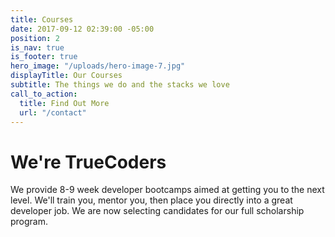 ```yaml
---
title: Courses
date: 2017-09-12 02:39:00 -05:00
position: 2
is_nav: true
is_footer: true
hero_image: "/uploads/hero-image-7.jpg"
displayTitle: Our Courses
subtitle: The things we do and the stacks we love
call_to_action:
  title: Find Out More
  url: "/contact"
---
```


# We're TrueCoders

We provide 8-9 week developer bootcamps aimed at getting you to the next level.
We'll train you, mentor you, then place you directly into a great developer job. We are now selecting candidates for our full scholarship program.
